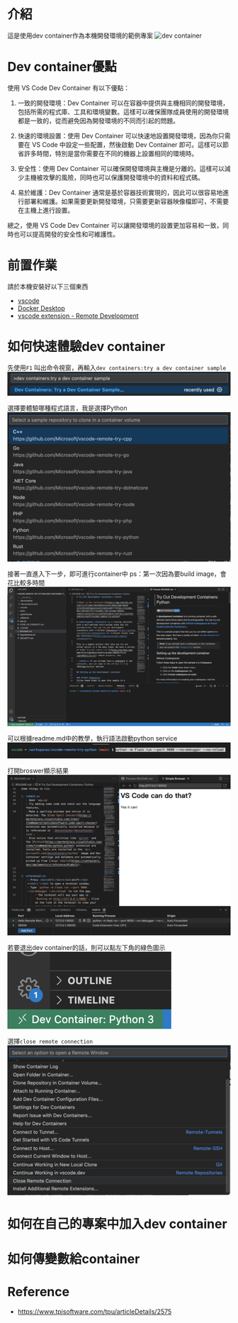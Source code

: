 # 介紹
這是使用dev container作為本機開發環境的範例專案
![dev container](https://code.visualstudio.com/assets/docs/devcontainers/containers/architecture-containers.png)
# Dev container優點
使用 VS Code Dev Container 有以下優點：

1. 一致的開發環境：Dev Container 可以在容器中提供與主機相同的開發環境，包括所需的程式庫、工具和環境變數。這樣可以確保團隊成員使用的開發環境都是一致的，從而避免因為開發環境的不同而引起的問題。

2. 快速的環境設置：使用 Dev Container 可以快速地設置開發環境，因為你只需要在 VS Code 中設定一些配置，然後啟動 Dev Container 即可。這樣可以節省許多時間，特別是當你需要在不同的機器上設置相同的環境時。

3. 安全性：使用 Dev Container 可以確保開發環境與主機是分離的。這樣可以減少主機被攻擊的風險，同時也可以保護開發環境中的資料和程式碼。

4. 易於維護：Dev Container 通常是基於容器技術實現的，因此可以很容易地進行部署和維護。如果需要更新開發環境，只需要更新容器映像檔即可，不需要在主機上進行設置。

總之，使用 VS Code Dev Container 可以讓開發環境的設置更加容易和一致，同時也可以提高開發的安全性和可維護性。
# 前置作業
請於本機安裝好以下三個東西
- [vscode](https://code.visualstudio.com/download)
- [Docker Desktop](https://www.docker.com/products/docker-desktop/)
- [vscode extension - Remote Development](https://marketplace.visualstudio.com/items?itemName=ms-vscode-remote.vscode-remote-extensionpack)

# 如何快速體驗dev container
先使用`F1` 叫出命令視窗，再輸入`dev containers:try a dev container sample`
![try a dev container sample](images/try_a_dev_container_sample.png)

選擇要體驗哪種程式語言，我是選擇Python
![select a sample repository](images/select_a_sample_repostory.png)

接著一直進入下一步，即可進行container中
ps：第一次因為要build image，會花比較多時間
![open in container](images/open_in_container.png)

可以根據readme.md中的教學，執行語法啟動python service
![run python application](images/run_python_application.png)

打開broswer顯示結果
![open a broswer](images/open_broswer.png)

若要退出dev container的話，則可以點左下角的綠色圖示
![dev container menu](images/dev_container_menu.png)

選擇`close remote connection`
![close remote connection](images/close_remote_colnnection.png)

# 如何在自己的專案中加入dev container

# 如何傳變數給container

# Reference 
- https://www.tpisoftware.com/tpu/articleDetails/2575
